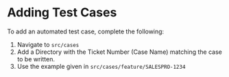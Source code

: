 # Adding Test Cases
To add an automated test case, complete the following:
1. Navigate to `src/cases`
2. Add a Directory with the Ticket Number (Case Name) matching the case to be written.
3. Use the example given in `src/cases/feature/SALESPRO-1234`